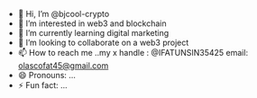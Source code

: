 - 👋 Hi, I’m @bjcool-crypto
- 👀 I’m interested in web3 and blockchain
- 🌱 I’m currently learning digital marketing 
- 💞️ I’m looking to collaborate on a web3 project 
- 📫 How to reach me ..my x handle : @IFATUNSIN35425 email: olascofat45@gmail.com 
- 😄 Pronouns: ...
- ⚡ Fun fact: ...

<!---
bjcool-crypto/bjcool-crypto is a ✨ special ✨ repository because its `README.md` (this file) appears on your GitHub profile.
You can click the Preview link to take a look at your changes.
--->
